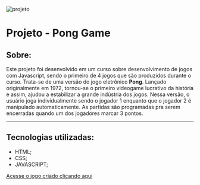 ![projeto](https://ik.imagekit.io/9eeypfgot/New_Folder/pong-game-img.png?ik-sdk-version=javascript-1.4.3&updatedAt=1674911187566)

# **Projeto - Pong Game**

## **Sobre:**
Este projeto foi desenvolvido em um curso sobre desenvolvimento de jogos com Javascript, sendo o primeiro de 4 jogos que são produzidos durante o curso. Trata-se de uma versão do jogo eletrônico **Pong**. Lançado originalmente em 1972, tornou-se o primeiro videogame lucrativo da história e assim, ajudou a estabilizar a grande indústria dos jogos. 
Nessa versão, o usuário joga individualmente sendo o jogador 1 enquanto que o jogador 2 é manipulado automaticamente. As partidas são programadas pra serem encerradas quando um dos jogadores marcar 3 pontos.

---
## **Tecnologias utilizadas:**
 - HTML;
 - CSS;
 - JAVASCRIPT;

 [Acesse o jogo criado clicando aqui][def]

[def]: https://natansw.github.io/Pong-Game/